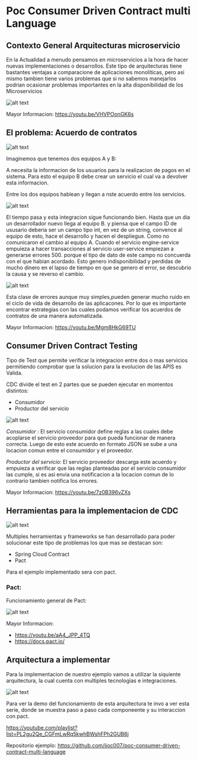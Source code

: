 # Poc Consumer Driven Contract multi Language 

## Contexto General Arquitecturas microservicio

En la Actualidad a menudo pensamos en microservicios a la hora de hacer nuevas implementaciones o desarrollos. Este tipo de arquitecturas tiene bastantes ventajas a comparacione de aplicaciones monoliticas, pero asi mismo tambien tiene varios problemas que si no sabemos manejarlos podrian ocasionar problemas importantes en la alta disponibilidad de los Microservicios

![alt text](https://raw.githubusercontent.com/jjoc007/poc-consumer-driven-contract-multi-language/master/media/msa.JPG "Arquitecturas Microservicios")

Mayor Informacion: https://youtu.be/VHVPOonGK6s

## El problema: Acuerdo de contratos

![alt text](https://raw.githubusercontent.com/jjoc007/poc-consumer-driven-contract-multi-language/master/media/2th.JPG "th")

Imaginemos que tenemos dos equipos A y B:

A necesita la informacion de los usuarios para la realizacion de pagos en el sistema. Para esto el equipo B debe crear un servicio el cual va a devolver esta informacion.

Entre los dos equipos hablean y llegan a nste acuerdo entre los servicios.

![alt text](https://raw.githubusercontent.com/jjoc007/poc-consumer-driven-contract-multi-language/master/media/3.JPG "3")

El tiempo pasa y esta integracion sigue funcionando bien. Hasta que un dia un desarrollador nuevo llega al equipo B. y piensa que el campo ID de ususario deberia ser un campo tipo int, en vez de un string, convence al equipo de esto, hace el desarrollo y hacen el despliegue. Como no comunicaron el cambio al equipo A. Cuando el servicio engine-service empuieza a hacer transacciones al servicio user-service empiezan a generarse errores 500. porque el tipo de dato de este campo no concuerda con el que habian acordado. Esto genero indisponibilidad y perdidas de mucho dinero en el lapso de tiempo en que se genero el error, se descubrio la causa y se reverso el cambio.

![alt text](https://raw.githubusercontent.com/jjoc007/poc-consumer-driven-contract-multi-language/master/media/4.JPG "4")

Esta clase de errores aunque muy simples,pueden generar mucho ruido en el ciclo de vida de desarrollo de las aplicacones. Por lo que es importante encontrar estrategias con las cuales podamos verificar los acuerdos de contratos de una manera automatizada.

Mayor Informacion: https://youtu.be/Mgm8HkG69TU

## Consumer Driven Contract Testing

Tipo de Test que permite verificar la integracion entre dos o mas servicios permitiendo comprobar que la solucion para la evolucion de las APIS es Valida.

CDC divide el test en 2 partes que se pueden ejecutar en momentos distintos:

* Consumidor
* Productor del servicio

![alt text](https://raw.githubusercontent.com/jjoc007/poc-consumer-driven-contract-multi-language/master/media/5.JPG "5")

*Consumidor* : El servicio consumidor define reglas a las cuales debe acoplarse el servicio proveedor para que pueda funcionar de manera correcta. Luego de esto este acuerdo en formato JSON se sube a una locacion comun entre el consumidor y el proveedor.

*Productor del servicio*: El servicio proveedor descarga este acuerdo y empuieza a verificar que las reglas planteadas por el servicio consumidor las cumple, si es asi envia una notificacion a la locacion comun de lo contrario tambien notifica los errores.

Mayor Informacion: https://youtu.be/7z0B396vZXs

## Herramientas para la implementacion de CDC

![alt text](https://raw.githubusercontent.com/jjoc007/poc-consumer-driven-contract-multi-language/master/media/6.JPG "6")

Multiples herramientas y frameworks se han desarrollado para poder solucionar este tipo de problemas los que mas se destacan son:

* Spring Cloud Contract
* Pact

Para el ejemplo implementado sera con pact.

### Pact:

Funcionamiento general de Pact:

![alt text](https://raw.githubusercontent.com/jjoc007/poc-consumer-driven-contract-multi-language/master/media/7.JPG "7")

Mayor Informacion: 
* https://youtu.be/aA4_JPP_4TQ
* https://docs.pact.io/

## Arquitectura a implementar

Para la implementacion de nuestro ejemplo vamos a utilizar la siquiente arquitectura, la cual cuenta con multiples tecnologias e integraciones.

![alt text](https://raw.githubusercontent.com/jjoc007/poc-consumer-driven-contract-multi-language/master/media/8.JPG "8")

Para ver la demo del funcionamiento de esta arquitectura te invo a ver esta serie, donde se muestra paso a paso cada componeente y su interaccion con pact.


https://youtube.com/playlist?list=PL2gu2Qe_CGFmLwRq5kwhBWshFPh2GUB6j


Repositorio ejemplo: https://github.com/jjoc007/poc-consumer-driven-contract-multi-language